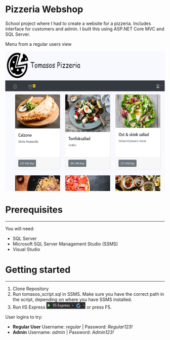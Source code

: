 # Pizzeria Webshop
School project where I had to create a website for a pizzeria. Includes interface for customers and admin. I built this using ASP.NET Core MVC and SQL Server.

Menu from a regular users view

<img src="https://github.com/pops-git/TomasosPizzeria/blob/master/Images/Menu.png" alt="Menu" width="600" height="440">


# Prerequisites
---
You will need:
* SQL Server
* Microsoft SQL Server Management Studio (SSMS)
* Visual Studio


# Getting started
---

1. Clone Repository
2. Run tomasos_script.sql in SSMS. Make sure you have the correct path in the script, depending on where you have SSMS installed.
3. Run IIS Express ![screenshot](https://github.com/pops-git/TomasosPizzeria/blob/master/Images/IIS.png) or press F5.

User logins to try:
* **Regular User** Username: *regular* | Password: *Regular123!*
* **Admin** Username: *admin* | Password: *Admin123!*
